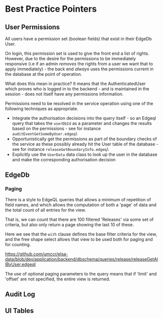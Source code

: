 # Best Practice Pointers

## User Permissions

All users have a permission set (boolean fields) that exist in their EdgeDb User.

On login, this permission set is used to give the front end a list of rights. However,
due to the desire for the permissions to be immediately responsive (i.e if an
admin _removes_ the rights from a user we want that to apply immediately) -
the back end _always_ uses the permissions current in the database at the point of operation.

What does this mean in practice? It means that the AuthenticatedUser which proves
who is logged in to the backend - and is maintained in the session - does not itself
have any permissions information.

Permissions need to be resolved in the service operation using
one of the following techniques as appropriate.

- Integrate the authorisation decisions into the query itself - so an Edgeql query
  that takes the `userDbId` as a parameter and changes the results based on the permissions -
  see for instance `auditEventGetSomeByUser.edgeql`
- Opportunistically get the permissions as part of the boundary checks of the service
  as these possibly already hit the User table of the database - see for instance
  `releaseGetBoundaryInfo.edgeql`
- Explicitly use the `UserData` data class to look up the user in the database
  and make the corresponding authorisation decision

## EdgeDb

### Paging

There is a style to EdgeQL queries that allows a minimum of repetition of field names, and which allows
the computation of both a 'page' of data and the total count of all entries for the view.

That is, we can count that there are 100 filtered 'Releases' via some set of criteria, but also only
return a page showing the last 10 of these.

Here we see that the `with` clause defines the base filter criteria for the view, and the free shape
select allows that view to be used both for paging and for counting.

https://github.com/umccr/elsa-data/blob/dev/application/backend/dbschema/queries/release/releaseGetAllByUser.edgeql

The use of optional paging parameters to the query means that if 'limit' and 'offset' are not specified, the entire view
is returned.

## Audit Log

## UI Tables
